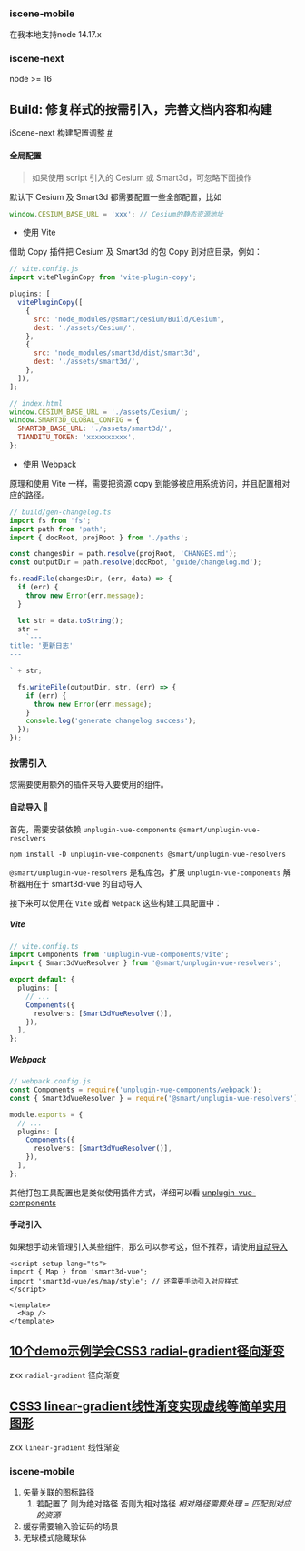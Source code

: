 ### iscene-mobile 

在我本地支持node 14.17.x

### iscene-next

node >= 16



## Build: 修复样式的按需引入，完善文档内容和构建

iScene-next 构建配置调整 [#](http://172.16.11.133/SmartMap/Web3D/iScene-next/commit/7f1959e032bea835c2d1c18179f3adb6d91624c6)

#### 全局配置

> 如果使用 script 引入的 Cesium 或 Smart3d，可忽略下面操作

默认下 Cesium 及 Smart3d 都需要配置一些全部配置，比如

```js
window.CESIUM_BASE_URL = 'xxx'; // Cesium的静态资源地址
```

- 使用 Vite

借助 Copy 插件把 Cesium 及 Smart3d 的包 Copy 到对应目录，例如：

```js
// vite.config.js
import vitePluginCopy from 'vite-plugin-copy';

plugins: [
  vitePluginCopy([
    {
      src: 'node_modules/@smart/cesium/Build/Cesium',
      dest: './assets/Cesium/',
    },
    {
      src: 'node_modules/smart3d/dist/smart3d',
      dest: './assets/smart3d/',
    },
  ]),
];

// index.html
window.CESIUM_BASE_URL = './assets/Cesium/';
window.SMART3D_GLOBAL_CONFIG = {
  SMART3D_BASE_URL: './assets/smart3d/',
  TIANDITU_TOKEN: 'xxxxxxxxxx',
};
```

- 使用 Webpack

原理和使用 Vite 一样，需要把资源 copy 到能够被应用系统访问，并且配置相对应的路径。

```ts
// build/gen-changelog.ts
import fs from 'fs';
import path from 'path';
import { docRoot, projRoot } from './paths';

const changesDir = path.resolve(projRoot, 'CHANGES.md');
const outputDir = path.resolve(docRoot, 'guide/changelog.md');

fs.readFile(changesDir, (err, data) => {
  if (err) {
    throw new Error(err.message);
  }

  let str = data.toString();
  str =
    `---
title: '更新日志'
---

` + str;

  fs.writeFile(outputDir, str, (err) => {
    if (err) {
      throw new Error(err.message);
    }
    console.log('generate changelog success');
  });
});

```





### 按需引入

您需要使用额外的插件来导入要使用的组件。

#### 自动导入 :green_heart:

首先，需要安装依赖 `unplugin-vue-components` `@smart/unplugin-vue-resolvers`

```shell
npm install -D unplugin-vue-components @smart/unplugin-vue-resolvers
```

`@smart/unplugin-vue-resolvers` 是私库包，扩展 `unplugin-vue-components` 解析器用在于 smart3d-vue 的自动导入

接下来可以使用在 `Vite` 或者 `Webpack` 这些构建工具配置中：

##### Vite

```ts
// vite.config.ts
import Components from 'unplugin-vue-components/vite';
import { Smart3dVueResolver } from '@smart/unplugin-vue-resolvers';

export default {
  plugins: [
    // ...
    Components({
      resolvers: [Smart3dVueResolver()],
    }),
  ],
};
```

##### Webpack

```ts
// webpack.config.js
const Components = require('unplugin-vue-components/webpack');
const { Smart3dVueResolver } = require('@smart/unplugin-vue-resolvers');

module.exports = {
  // ...
  plugins: [
    Components({
      resolvers: [Smart3dVueResolver()],
    }),
  ],
};
```

其他打包工具配置也是类似使用插件方式，详细可以看 [unplugin-vue-components](https://github.com/antfu/unplugin-vue-components)

#### 手动引入

如果想手动来管理引入某些组件，那么可以参考这，但不推荐，请使用[自动导入](#自动导入)

```vue
<script setup lang="ts">
import { Map } from 'smart3d-vue';
import 'smart3d-vue/es/map/style'; // 还需要手动引入对应样式
</script>

<template>
  <Map />
</template>
```



## [10个demo示例学会CSS3 radial-gradient径向渐变](https://www.zhangxinxu.com/wordpress/2017/11/css3-radial-gradient-syntax-example/)

zxx `radial-gradient` 径向渐变



## [CSS3 linear-gradient线性渐变实现虚线等简单实用图形](https://www.zhangxinxu.com/wordpress/2017/10/css3-linear-gradient-dashed-triangle-graph/)

zxx `linear-gradient` 线性渐变



### iscene-mobile

1. 矢量关联的图标路径 
   1. 若配置了 则为绝对路径 否则为相对路径 *相对路径需要处理 = 匹配到对应的资源*
2. 缓存需要输入验证码的场景
3. 无球模式隐藏球体



